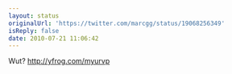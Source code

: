 ```yaml
---
layout: status
originalUrl: 'https://twitter.com/marcgg/status/19068256349'
isReply: false
date: 2010-07-21 11:06:42
---
```


Wut?  http://yfrog.com/myurvp
